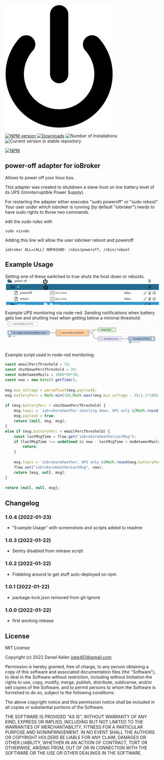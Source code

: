 ![Logo](admin/power-off.svg)

[![NPM version](https://img.shields.io/npm/v/iobroker.power-off.svg)](https://www.npmjs.com/package/iobroker.power-off)
[![Downloads](https://img.shields.io/npm/dm/iobroker.power-off.svg)](https://www.npmjs.com/package/iobroker.power-off)
![Number of Installations](https://iobroker.live/badges/power-off-installed.svg)
![Current version in stable repository](https://iobroker.live/badges/power-off-stable.svg)

[![NPM](https://nodei.co/npm/iobroker.power-off.png?downloads=true)](https://nodei.co/npm/iobroker.power-off/)

## power-off adapter for ioBroker

Allows to power off your linux box.

This adapter was created to shutdown a slave-host on low battery level of its UPS (Uninterruptible Power Supply).

For restarting the adapter either executes "sudo poweroff" or "sudo reboot". Your user under which iobroker is running (by default "iobroker") needs to have sudo rights to those two commands.

edit the sudo rules with
```
sudo visudo
```

Adding this line will allow the user iobroker reboot and poweroff
```
iobroker ALL=(ALL) NOPASSWD: /sbin/poweroff, /sbin/reboot
```

## Example Usage

Setting one of these switched to true shuts the host down or reboots.
![Logo](admin/iobroker-objects.png)

Example UPS monitoring via node-red. Sending notifications when battery gets low and shutting host when getting below a minimal threshold:
![Logo](admin/node-red.png)

Example script used in node-red monitoring:

``` Javascript
const emailPercThreshold = 70;
const shutDownPercThreshold = 20;
const msBetweenMails = 1000*60*30;
const now = new Date().getTime();

msg.bus_voltage = parseFloat(msg.payload);
msg.batteryPerc = Math.min(100,Math.max((msg.bus_voltage - 3)/1.2*100));

if (msg.batteryPerc < shutDownPercThreshold) {
    msg.topic = `iobrokerwheather shutting down, UPS only ${Math.round(msg.batteryPerc)}% battery remaining`;
    msg.payload = true;
    return [null, msg, msg];
}
else if (msg.batteryPerc < emailPercThreshold) {
    const lastMsgTime = flow.get("iobrokerwheatherLastMsg");
    if (lastMsgTime !== undefined && now - lastMsgTime < msBetweenMails) {
        return;
    }
    
    msg.topic = `iobrokerwheather, UPS only ${Math.round(msg.batteryPerc)}% battery remaining`;
    flow.set("iobrokerwheatherLastMsg", now);
    return [msg, null, msg];
}

return [null, null, msg];
```

## Changelog
### 1.0.4 (2022-01-23)

- "Example Usage" with screenshots and scripts added to readme

### 1.0.3 (2022-01-22)

- Sentry disabled from release script

### 1.0.2 (2022-01-22)

- Fiddeling around to get stuff auto-deployed on npm

### 1.0.1 (2022-01-22)

- package-lock.json removed from git-ignore

### 1.0.0 (2022-01-22)

- first working release

## License
MIT License

Copyright (c) 2022 Daniel Keller <jobe451@gmail.com>

Permission is hereby granted, free of charge, to any person obtaining a copy
of this software and associated documentation files (the "Software"), to deal
in the Software without restriction, including without limitation the rights
to use, copy, modify, merge, publish, distribute, sublicense, and/or sell
copies of the Software, and to permit persons to whom the Software is
furnished to do so, subject to the following conditions:

The above copyright notice and this permission notice shall be included in all
copies or substantial portions of the Software.

THE SOFTWARE IS PROVIDED "AS IS", WITHOUT WARRANTY OF ANY KIND, EXPRESS OR
IMPLIED, INCLUDING BUT NOT LIMITED TO THE WARRANTIES OF MERCHANTABILITY,
FITNESS FOR A PARTICULAR PURPOSE AND NONINFRINGEMENT. IN NO EVENT SHALL THE
AUTHORS OR COPYRIGHT HOLDERS BE LIABLE FOR ANY CLAIM, DAMAGES OR OTHER
LIABILITY, WHETHER IN AN ACTION OF CONTRACT, TORT OR OTHERWISE, ARISING FROM,
OUT OF OR IN CONNECTION WITH THE SOFTWARE OR THE USE OR OTHER DEALINGS IN THE
SOFTWARE.